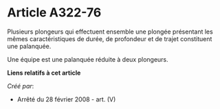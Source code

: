 # Article A322-76

Plusieurs plongeurs qui effectuent ensemble une plongée présentant les mêmes caractéristiques de durée, de profondeur et de
trajet constituent une palanquée.

Une équipe est une palanquée réduite à deux plongeurs.

**Liens relatifs à cet article**

_Créé par_:

  - Arrêté du 28 février 2008 - art. (V)

